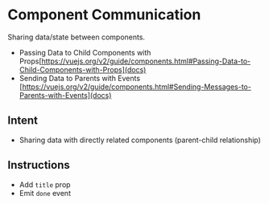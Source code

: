# Component Communication

Sharing data/state between components.

- Passing Data to Child Components with Props[https://vuejs.org/v2/guide/components.html#Passing-Data-to-Child-Components-with-Props](docs)
- Sending Data to Parents with Events
  [https://vuejs.org/v2/guide/components.html#Sending-Messages-to-Parents-with-Events](docs)

## Intent

- Sharing data with directly related components (parent-child relationship)

## Instructions

- Add `title` prop
- Emit `done` event
